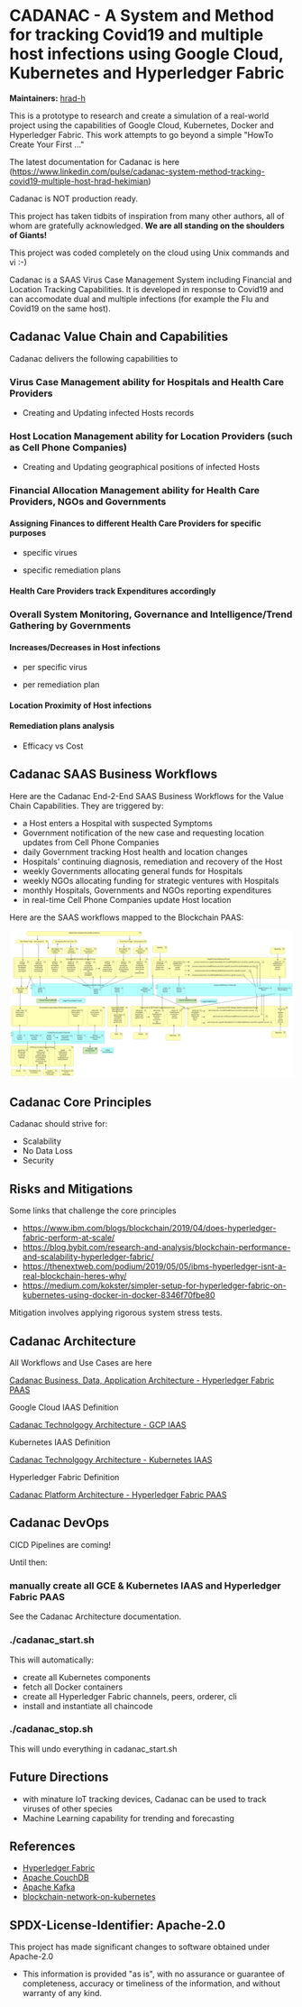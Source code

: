# CADANAC - A System and Method for tracking Covid19 and multiple host infections using Google Cloud, Kubernetes and Hyperledger Fabric


**Maintainers:** [hrad-h](https://github.com/hrad-h/)

This is a prototype to research and create a simulation of a real-world project using the capabilities of Google Cloud, Kubernetes, Docker and Hyperledger Fabric.  This work attempts to go beyond a simple "HowTo Create Your First ..."

The latest documentation for Cadanac is here (https://www.linkedin.com/pulse/cadanac-system-method-tracking-covid19-multiple-host-hrad-hekimian)

Cadanac is NOT production ready.

This project has taken tidbits of inspiration from many other authors, all of whom are gratefully acknowledged.  **We are all standing on the shoulders of Giants!**

This project was coded completely on the cloud using Unix commands and vi :-)


Cadanac is a SAAS Virus Case Management System including Financial and Location Tracking Capabilities.  It is developed in response to Covid19 and can accomodate dual and multiple infections (for example the Flu and Covid19 on the same host).


## Cadanac Value Chain and Capabilities

Cadanac delivers the following capabilities to 

### Virus Case Management ability for Hospitals and Health Care Providers  

- Creating and Updating infected Hosts records  

### Host Location Management ability for Location Providers (such as Cell Phone Companies)  

- Creating and Updating geographical positions of infected Hosts  

### Financial Allocation Management ability for Health Care Providers, NGOs and Governments  

#### Assigning Finances to different Health Care Providers for specific purposes  

- specific virues  

- specific remediation plans  

#### Health Care Providers track Expenditures accordingly  

### Overall System Monitoring, Governance and Intelligence/Trend Gathering by Governments  

#### Increases/Decreases in Host infections  

- per specific virus  

- per remediation plan  

#### Location Proximity of Host infections  

#### Remediation plans analysis  

- Efficacy vs Cost  

## Cadanac SAAS Business Workflows

Here are the Cadanac End-2-End SAAS Business Workflows for the Value Chain Capabilities.  They are triggered by:

-    a Host enters a Hospital with suspected Symptoms
-    Government notification of the new case and requesting location updates from Cell Phone Companies
-    daily Government tracking Host health and location changes
-    Hospitals' continuing diagnosis, remediation and recovery of the Host
-    weekly Governments allocating general funds for Hospitals
-    weekly NGOs allocating funding for strategic ventures with Hospitals
-    monthly Hospitals, Governments and NGOs reporting expenditures
-    in real-time Cell Phone Companies update Host location

Here are the SAAS workflows mapped to the Blockchain PAAS:

![Cadanac_Business_Architecture_E2E.png](docs/4-cadanac/images/Cadanac_Business_Architecture_E2E.png)


## Cadanac Core Principles

Cadanac should strive for:

- Scalability
- No Data Loss
- Security

## Risks and Mitigations

Some links that challenge the core principles
-	https://www.ibm.com/blogs/blockchain/2019/04/does-hyperledger-fabric-perform-at-scale/
-	https://blog.bybit.com/research-and-analysis/blockchain-performance-and-scalability-hyperledger-fabric/
-	https://thenextweb.com/podium/2019/05/05/ibms-hyperledger-isnt-a-real-blockchain-heres-why/
-	https://medium.com/kokster/simpler-setup-for-hyperledger-fabric-on-kubernetes-using-docker-in-docker-8346f70fbe80

Mitigation involves applying rigorous system stress tests.


## Cadanac Architecture

All Workflows and Use Cases are here

[Cadanac Business, Data, Application Architecture - Hyperledger Fabric PAAS](docs/4-cadanac/README.md)

Google Cloud IAAS Definition

[Cadanac Technolgogy Architecture - GCP IAAS](docs/1-gcp/README.md)

Kubernetes IAAS Definition

[Cadanac Technolgogy Architecture - Kubernetes IAAS](docs/2-kubernetes/README.md)

Hyperledger Fabric Definition

[Cadanac Platform Architecture - Hyperledger Fabric PAAS](docs/3-blockchain/README.md)


## Cadanac DevOps

CICD Pipelines are coming!

Until then:

### manually create all GCE & Kubernetes IAAS and Hyperledger Fabric PAAS

See the Cadanac Architecture documentation.

### ./cadanac_start.sh

This will automatically:

- create all Kubernetes components
- fetch all Docker containers
- create all Hyperledger Fabric channels, peers, orderer, cli
- install and instantiate all chaincode

### ./cadanac_stop.sh 

This will undo everything in cadanac_start.sh

## Future Directions

- with minature IoT tracking devices, Cadanac can be used to track viruses of other species
- Machine Learning capability for trending and forecasting


## References

* [Hyperledger Fabric](https://hyperledger-fabric.readthedocs.io/en/release-1.3/)
* [Apache CouchDB](http://couchdb.apache.org/)
* [Apache Kafka](https://kafka.apache.org/)
* [blockchain-network-on-kubernetes](https://github.com/IBM/blockchain-network-on-kubernetes)

## SPDX-License-Identifier: Apache-2.0

This project has made significant changes to software obtained under Apache-2.0

- This information is provided "as is", with no assurance or guarantee of completeness, accuracy or timeliness of the information, and without warranty of any kind.
